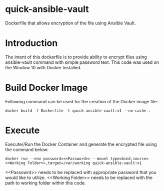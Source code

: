 # quick-ansible-vault
Dockerfile that allows encryption of the file using Ansible Vault. 

# Introduction
The intent of this dockerfile is to provide ability to encrypt files using ansible-vault command with simple password text. This code was used on the Window 10 with Docker Installed.

# Build Docker Image
Following command can be used for the creation of the Docker image file:
```
docker build -f Dockerfile -t quick-ansible-vault:v1 --no-cache .
```

# Execute
Execute//Run the Docker Container and generate the encrypted file using the command below:
```
docker run --env password=<<Password>> --mount type=bind,source=<<Working Folder>>,target=/var/working quick-ansible-vault:v1
```
&lt;&lt;Passowrd>> needs to be replaced with appropriate password that you would like to utilize.
&lt;&lt;Working Folder>> needs to be replaced with the path to working folder within this code. 
